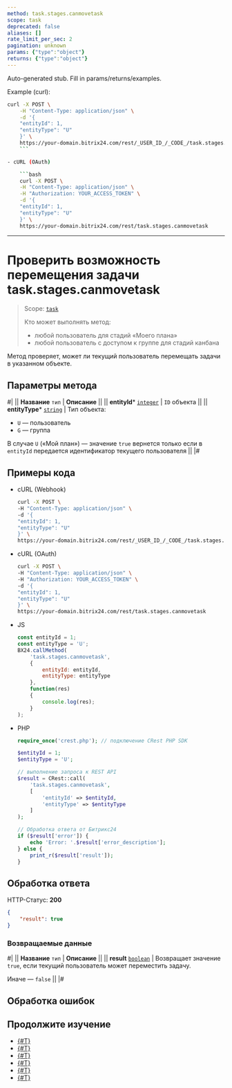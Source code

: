 ```yaml
---
method: task.stages.canmovetask
scope: task
deprecated: false
aliases: []
rate_limit_per_sec: 2
pagination: unknown
params: {"type":"object"}
returns: {"type":"object"}
---
```


Auto-generated stub. Fill in params/returns/examples.

Example (curl):

```bash
curl -X POST \
    -H "Content-Type: application/json" \
    -d '{
    "entityId": 1,
    "entityType": "U"
    }' \
    https://your-domain.bitrix24.com/rest/_USER_ID_/_CODE_/task.stages.canmovetask
    ```

- cURL (OAuth)

    ```bash
    curl -X POST \
    -H "Content-Type: application/json" \
    -H "Authorization: YOUR_ACCESS_TOKEN" \
    -d '{
    "entityId": 1,
    "entityType": "U"
    }' \
    https://your-domain.bitrix24.com/rest/task.stages.canmovetask
```

---

# Проверить возможность перемещения задачи task.stages.canmovetask

> Scope: [`task`](../../scopes/permissions.md)
>
> Кто может выполнять метод:
> - любой пользователь для стадий «Моего плана»
> - любой пользователь с доступом к группе для стадий канбана

Метод проверяет, может ли текущий пользователь перемещать задачи в указанном объекте.

## Параметры метода



#|
|| **Название**
`тип` | **Описание** ||
|| **entityId***
[`integer`](../../data-types.md) | `ID` объекта ||
|| **entityType***
[`string`](../../data-types.md) | Тип объекта: 
- `U` — пользователь
- `G` — группа

В случае `U` («Мой план») — значение `true` вернется только если в `entityId` передается идентификатор текущего пользователя ||
|#

## Примеры кода





- cURL (Webhook)

    ```bash
    curl -X POST \
    -H "Content-Type: application/json" \
    -d '{
    "entityId": 1,
    "entityType": "U"
    }' \
    https://your-domain.bitrix24.com/rest/_USER_ID_/_CODE_/task.stages.canmovetask
    ```

- cURL (OAuth)

    ```bash
    curl -X POST \
    -H "Content-Type: application/json" \
    -H "Authorization: YOUR_ACCESS_TOKEN" \
    -d '{
    "entityId": 1,
    "entityType": "U"
    }' \
    https://your-domain.bitrix24.com/rest/task.stages.canmovetask
    ```

- JS

    ```js
    const entityId = 1;
    const entityType = 'U';
    BX24.callMethod(
        'task.stages.canmovetask',
        {
            entityId: entityId,
            entityType: entityType
        },
        function(res)
        {
            console.log(res);
        }
    );
    ```

- PHP

    ```php
    require_once('crest.php'); // подключение CRest PHP SDK

    $entityId = 1;
    $entityType = 'U';

    // выполнение запроса к REST API
    $result = CRest::call(
        'task.stages.canmovetask',
        [
            'entityId' => $entityId,
            'entityType' => $entityType
        ]
    );

    // Обработка ответа от Битрикс24
    if ($result['error']) {
        echo 'Error: '.$result['error_description'];
    } else {
        print_r($result['result']);
    }
    ```



## Обработка ответа

HTTP-Статус: **200**

```json
{
    "result": true
}
```

### Возвращаемые данные

#|
|| **Название**
`тип` | **Описание** ||
|| **result** 
[`boolean`](../../data-types.md) | Возвращает значение `true`, если текущий пользователь может переместить задачу.

Иначе — `false`
||
|#

## Обработка ошибок



## Продолжите изучение 

- [{#T}](./index.md)
- [{#T}](./task-stages-add.md)
- [{#T}](./task-stages-update.md)
- [{#T}](./task-stages-get.md)
- [{#T}](./task-stages-move-task.md)
- [{#T}](./task-stages-delete.md)
